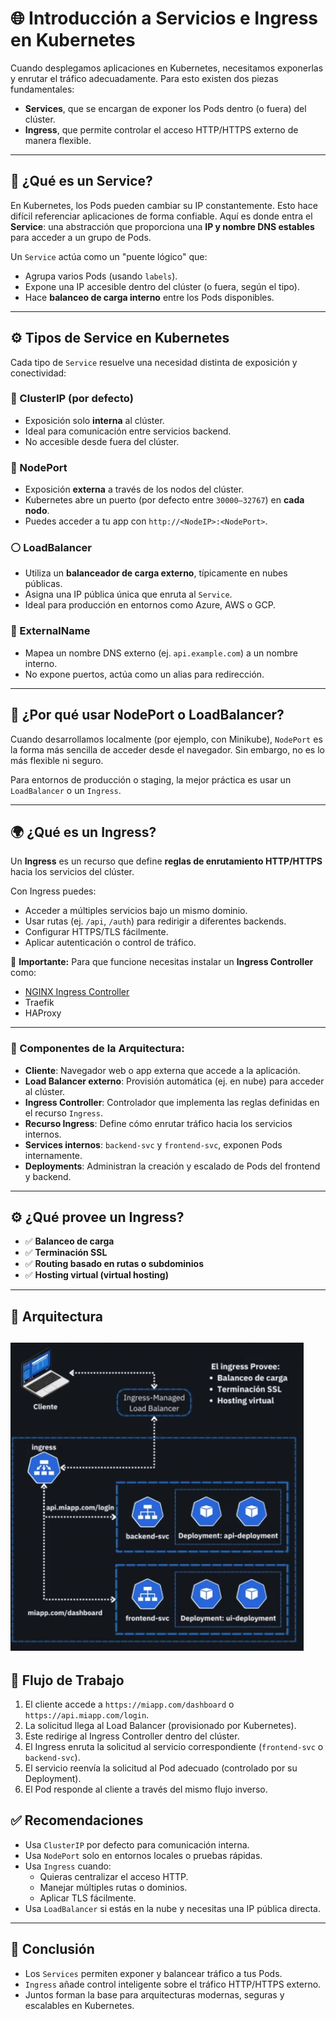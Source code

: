 # 🌐 Introducción a Servicios e Ingress en Kubernetes

Cuando desplegamos aplicaciones en Kubernetes, necesitamos exponerlas y enrutar el tráfico adecuadamente. Para esto existen dos piezas fundamentales:

- **Services**, que se encargan de exponer los Pods dentro (o fuera) del clúster.
- **Ingress**, que permite controlar el acceso HTTP/HTTPS externo de manera flexible.

---

## 🧱 ¿Qué es un Service?

En Kubernetes, los Pods pueden cambiar su IP constantemente. Esto hace difícil referenciar aplicaciones de forma confiable. Aquí es donde entra el **Service**: una abstracción que proporciona una **IP y nombre DNS estables** para acceder a un grupo de Pods.

Un `Service` actúa como un "puente lógico" que:

- Agrupa varios Pods (usando `labels`).
- Expone una IP accesible dentro del clúster (o fuera, según el tipo).
- Hace **balanceo de carga interno** entre los Pods disponibles.

---

## ⚙️ Tipos de Service en Kubernetes

Cada tipo de `Service` resuelve una necesidad distinta de exposición y conectividad:

### 🔹 ClusterIP (por defecto)
- Exposición solo **interna** al clúster.
- Ideal para comunicación entre servicios backend.
- No accesible desde fuera del clúster.

### 🔸 NodePort
- Exposición **externa** a través de los nodos del clúster.
- Kubernetes abre un puerto (por defecto entre `30000–32767`) en **cada nodo**.
- Puedes acceder a tu app con `http://<NodeIP>:<NodePort>`.

### ⚪ LoadBalancer
- Utiliza un **balanceador de carga externo**, típicamente en nubes públicas.
- Asigna una IP pública única que enruta al `Service`.
- Ideal para producción en entornos como Azure, AWS o GCP.

### 🔗 ExternalName
- Mapea un nombre DNS externo (ej. `api.example.com`) a un nombre interno.
- No expone puertos, actúa como un alias para redirección.

---

## 🚪 ¿Por qué usar NodePort o LoadBalancer?

Cuando desarrollamos localmente (por ejemplo, con Minikube), `NodePort` es la forma más sencilla de acceder desde el navegador. Sin embargo, no es lo más flexible ni seguro.

Para entornos de producción o staging, la mejor práctica es usar un `LoadBalancer` o un `Ingress`.

---

## 🌍 ¿Qué es un Ingress?

Un **Ingress** es un recurso que define **reglas de enrutamiento HTTP/HTTPS** hacia los servicios del clúster.

Con Ingress puedes:

- Acceder a múltiples servicios bajo un mismo dominio.
- Usar rutas (ej. `/api`, `/auth`) para redirigir a diferentes backends.
- Configurar HTTPS/TLS fácilmente.
- Aplicar autenticación o control de tráfico.

🔧 **Importante:** Para que funcione necesitas instalar un **Ingress Controller** como:
- [NGINX Ingress Controller](https://kubernetes.github.io/ingress-nginx/)
- Traefik
- HAProxy

---

### 🧩 Componentes de la Arquitectura:

- **Cliente**: Navegador web o app externa que accede a la aplicación.
- **Load Balancer externo**: Provisión automática (ej. en nube) para acceder al clúster.
- **Ingress Controller**: Controlador que implementa las reglas definidas en el recurso `Ingress`.
- **Recurso Ingress**: Define cómo enrutar tráfico hacia los servicios internos.
- **Services internos**: `backend-svc` y `frontend-svc`, exponen Pods internamente.
- **Deployments**: Administran la creación y escalado de Pods del frontend y backend.

---

## ⚙️ ¿Qué provee un Ingress?

- ✅ **Balanceo de carga**
- ✅ **Terminación SSL**
- ✅ **Routing basado en rutas o subdominios**
- ✅ **Hosting virtual (virtual hosting)**

---

## 🧱 Arquitectura
![alt text](ingress-workflow.png)
---

## 🚀 Flujo de Trabajo

1. El cliente accede a `https://miapp.com/dashboard` o `https://api.miapp.com/login`.
2. La solicitud llega al Load Balancer (provisionado por Kubernetes).
3. Este redirige al Ingress Controller dentro del clúster.
4. El Ingress enruta la solicitud al servicio correspondiente (`frontend-svc` o `backend-svc`).
5. El servicio reenvía la solicitud al Pod adecuado (controlado por su Deployment).
6. El Pod responde al cliente a través del mismo flujo inverso.



## ✅ Recomendaciones

- Usa `ClusterIP` por defecto para comunicación interna.
- Usa `NodePort` solo en entornos locales o pruebas rápidas.
- Usa `Ingress` cuando:
  - Quieras centralizar el acceso HTTP.
  - Manejar múltiples rutas o dominios.
  - Aplicar TLS fácilmente.
- Usa `LoadBalancer` si estás en la nube y necesitas una IP pública directa.

---

## 📌 Conclusión

- Los `Services` permiten exponer y balancear tráfico a tus Pods.
- `Ingress` añade control inteligente sobre el tráfico HTTP/HTTPS externo.
- Juntos forman la base para arquitecturas modernas, seguras y escalables en Kubernetes.

```
